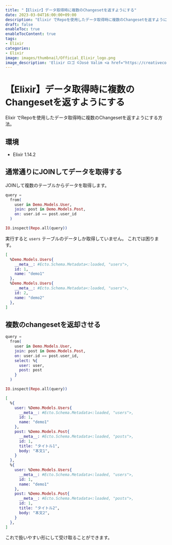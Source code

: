 ```yaml
---
title: "【Elixir】データ取得時に複数のChangesetを返すようにする"
date: 2023-03-04T16:00:00+09:00
description: "Elixir でRepoを使用したデータ取得時に複数のChangesetを返すようにする方法"
draft: false
enableToc: true
enableTocContent: true
tags: 
- Elixir
categories: 
- Elixir
image: images/thumbnail/Official_Elixir_logo.png
image_description: 'Elixir ロゴ ©José Valim <a href="https://creativecommons.org/licenses/by-sa/4.0" target="_blank" rel="nofollow noopener">CC 表示-継承 4.0</a>'
---
```


# 【Elixir】データ取得時に複数のChangesetを返すようにする
Elixir でRepoを使用したデータ取得時に複数のChangesetを返すようにする方法。

## 環境
* Elixir 1.14.2

## 通常通りにJOINしてデータを取得する
JOINして複数のテーブルからデータを取得します。
```ex
query =
  from(
    user in Demo.Models.User,
    join: post in Demo.Models.Post,
    on: user.id == post.user_id
  )

IO.inspect(Repo.all(query))
```

実行すると `users` テーブルのデータしか取得していません。
これでは困ります。
```ex
[
  %Demo.Models.Users{
    __meta__: #Ecto.Schema.Metadata<:loaded, "users">,
    id: 1,
    name: "demo1"
  },
  %Demo.Models.Users{
    __meta__: #Ecto.Schema.Metadata<:loaded, "users">,
    id: 2,
    name: "demo2"
  },
]
```

## 複数のchangesetを返却させる
```ex
query =
  from(
    user in Demo.Models.User,
    join: post in Demo.Models.Post,
    on: user.id == post.user_id,
    select: %{
      user: user,
      post: post
    }
  )

IO.inspect(Repo.all(query))
```

```ex
[
  %{
    user: %Demo.Models.Users{
      __meta__: #Ecto.Schema.Metadata<:loaded, "users">,
      id: 1,
      name: "demo1"
    },
    post: %Demo.Models.Post{
      __meta__: #Ecto.Schema.Metadata<:loaded, "posts">,
      id: 1,
      title: "タイトル1",
      body: "本文1",
    }
  },
  %{
    user: %Demo.Models.Users{
      __meta__: #Ecto.Schema.Metadata<:loaded, "users">,
      id: 1,
      name: "demo1"
    },
    post: %Demo.Models.Post{
      __meta__: #Ecto.Schema.Metadata<:loaded, "posts">,
      id: 1,
      title: "タイトル2",
      body: "本文2",
    }
  },
]
```

これで扱いやすい形にして受け取ることができます。